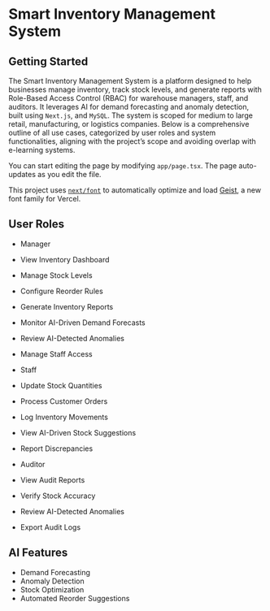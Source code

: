 # Smart Inventory Management System

## Getting Started

The Smart Inventory Management System is a platform designed to help businesses manage inventory, track stock levels, and generate reports with Role-Based Access Control (RBAC) for warehouse managers, staff, and auditors. It leverages AI for demand forecasting and anomaly detection, built using `Next.js`, and `MySQL`. The system is scoped for medium to large retail, manufacturing, or logistics companies. Below is a comprehensive outline of all use cases, categorized by user roles and system functionalities, aligning with the project’s scope and avoiding overlap with e-learning systems.

You can start editing the page by modifying `app/page.tsx`. The page auto-updates as you edit the file.

This project uses [`next/font`](https://nextjs.org/docs/app/building-your-application/optimizing/fonts) to automatically optimize and load [Geist](https://vercel.com/font), a new font family for Vercel.

## User Roles

- Manager
 - View Inventory Dashboard
 - Manage Stock Levels
 - Configure Reorder Rules
 - Generate Inventory Reports
 - Monitor AI-Driven Demand Forecasts
 - Review AI-Detected Anomalies
 - Manage Staff Access

- Staff
 - Update Stock Quantities
 - Process Customer Orders
 - Log Inventory Movements
 - View AI-Driven Stock Suggestions
 - Report Discrepancies

- Auditor
 - View Audit Reports
 - Verify Stock Accuracy
 - Review AI-Detected Anomalies
 - Export Audit Logs

 ## AI Features

- Demand Forecasting
- Anomaly Detection
- Stock Optimization
- Automated Reorder Suggestions